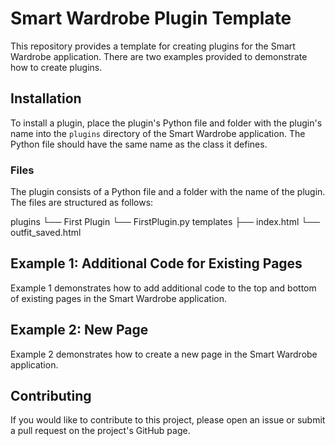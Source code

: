 # Smart Wardrobe Plugin Template

This repository provides a template for creating plugins for the Smart Wardrobe application. There are two examples provided to demonstrate how to create plugins.

## Installation

To install a plugin, place the plugin's Python file and folder with the plugin's name into the `plugins` directory of the Smart Wardrobe application. The Python file should have the same name as the class it defines.

### Files

The plugin consists of a Python file and a folder with the name of the plugin. The files are structured as follows:

plugins
└── First Plugin
└── FirstPlugin.py
templates
├── index.html
└── outfit_saved.html

## Example 1: Additional Code for Existing Pages

Example 1 demonstrates how to add additional code to the top and bottom of existing pages in the Smart Wardrobe application.

## Example 2: New Page

Example 2 demonstrates how to create a new page in the Smart Wardrobe application.

## Contributing

If you would like to contribute to this project, please open an issue or submit a pull request on the project's GitHub page.

